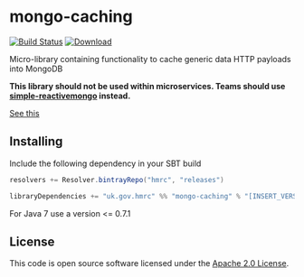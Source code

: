 # mongo-caching

[![Build Status](https://travis-ci.org/hmrc/mongo-caching.svg?branch=master)](https://travis-ci.org/hmrc/mongo-caching) [ ![Download](https://api.bintray.com/packages/hmrc/releases/mongo-caching/images/download.svg) ](https://bintray.com/hmrc/releases/mongo-caching/_latestVersion)

Micro-library containing functionality to cache generic data HTTP payloads into MongoDB

**This library should not be used within microservices. Teams should use [simple-reactivemongo](https://github.com/hmrc/simple-reactivemongo) instead.**

[See this](https://confluence.tools.tax.service.gov.uk/display/Communities/Lead+Developer+Community)

## Installing

Include the following dependency in your SBT build

``` scala
resolvers += Resolver.bintrayRepo("hmrc", "releases")

libraryDependencies += "uk.gov.hmrc" %% "mongo-caching" % "[INSERT_VERSION]"
```
For Java 7 use a version <= 0.7.1

## License ##
 
This code is open source software licensed under the [Apache 2.0 License]("http://www.apache.org/licenses/LICENSE-2.0.html").


